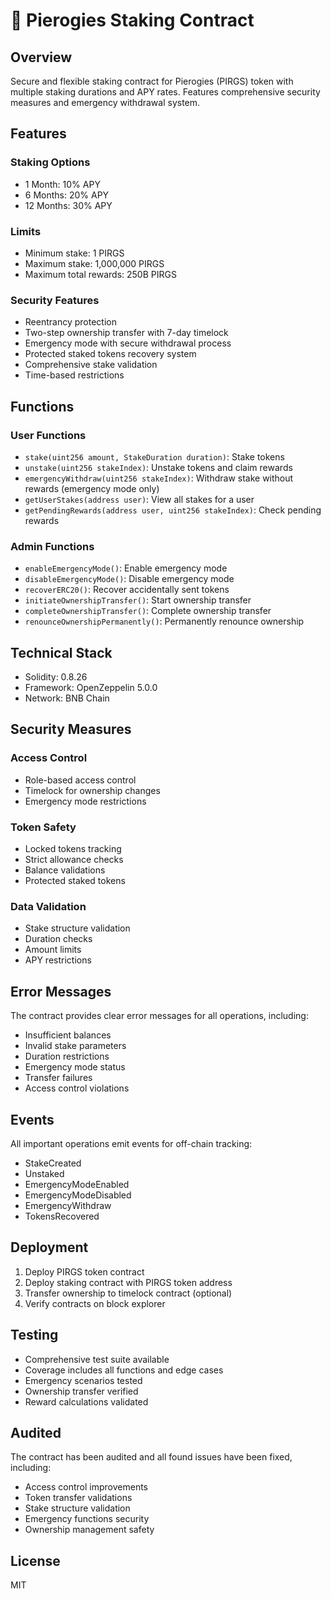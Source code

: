 # 🥟 Pierogies Staking Contract

## Overview
Secure and flexible staking contract for Pierogies (PIRGS) token with multiple staking durations and APY rates. Features comprehensive security measures and emergency withdrawal system.

## Features

### Staking Options
- 1 Month: 10% APY
- 6 Months: 20% APY
- 12 Months: 30% APY

### Limits
- Minimum stake: 1 PIRGS
- Maximum stake: 1,000,000 PIRGS
- Maximum total rewards: 250B PIRGS

### Security Features
- Reentrancy protection
- Two-step ownership transfer with 7-day timelock
- Emergency mode with secure withdrawal process
- Protected staked tokens recovery system
- Comprehensive stake validation
- Time-based restrictions

## Functions

### User Functions
- `stake(uint256 amount, StakeDuration duration)`: Stake tokens
- `unstake(uint256 stakeIndex)`: Unstake tokens and claim rewards
- `emergencyWithdraw(uint256 stakeIndex)`: Withdraw stake without rewards (emergency mode only)
- `getUserStakes(address user)`: View all stakes for a user
- `getPendingRewards(address user, uint256 stakeIndex)`: Check pending rewards

### Admin Functions
- `enableEmergencyMode()`: Enable emergency mode
- `disableEmergencyMode()`: Disable emergency mode
- `recoverERC20()`: Recover accidentally sent tokens
- `initiateOwnershipTransfer()`: Start ownership transfer
- `completeOwnershipTransfer()`: Complete ownership transfer
- `renounceOwnershipPermanently()`: Permanently renounce ownership

## Technical Stack
- Solidity: 0.8.26
- Framework: OpenZeppelin 5.0.0
- Network: BNB Chain

## Security Measures

### Access Control
- Role-based access control
- Timelock for ownership changes
- Emergency mode restrictions

### Token Safety
- Locked tokens tracking
- Strict allowance checks
- Balance validations
- Protected staked tokens

### Data Validation
- Stake structure validation
- Duration checks
- Amount limits
- APY restrictions

## Error Messages
The contract provides clear error messages for all operations, including:
- Insufficient balances
- Invalid stake parameters
- Duration restrictions
- Emergency mode status
- Transfer failures
- Access control violations

## Events
All important operations emit events for off-chain tracking:
- StakeCreated
- Unstaked
- EmergencyModeEnabled
- EmergencyModeDisabled
- EmergencyWithdraw
- TokensRecovered

## Deployment
1. Deploy PIRGS token contract
2. Deploy staking contract with PIRGS token address
3. Transfer ownership to timelock contract (optional)
4. Verify contracts on block explorer

## Testing
- Comprehensive test suite available
- Coverage includes all functions and edge cases
- Emergency scenarios tested
- Ownership transfer verified
- Reward calculations validated

## Audited
The contract has been audited and all found issues have been fixed, including:
- Access control improvements
- Token transfer validations
- Stake structure validation
- Emergency functions security
- Ownership management safety

## License
MIT
